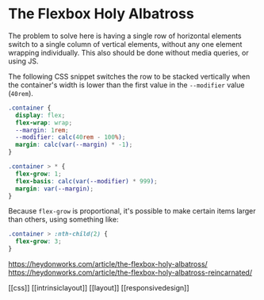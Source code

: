 # The Flexbox Holy Albatross

The problem to solve here is having a single row of horizontal elements switch to a single column of vertical elements, without any one element wrapping individually. This also should be done without media queries, or using JS.

The following CSS snippet switches the row to be stacked vertically when the container's width is lower than the first value in the `--modifier` value (`40rem`).

```css
.container {
  display: flex;
  flex-wrap: wrap;
  --margin: 1rem;
  --modifier: calc(40rem - 100%);
  margin: calc(var(--margin) * -1);
}

.container > * {
  flex-grow: 1;
  flex-basis: calc(var(--modifier) * 999);
  margin: var(--margin);
}
```

Because `flex-grow` is proportional, it's possible to make certain items larger than others, using something like:

```css
.container > :nth-child(2) {
  flex-grow: 3;
}
```

https://heydonworks.com/article/the-flexbox-holy-albatross/
https://heydonworks.com/article/the-flexbox-holy-albatross-reincarnated/

[[css]]
[[intrinsiclayout]]
[[layout]]
[[responsivedesign]]